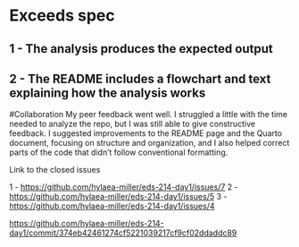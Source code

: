 # Exceeds spec

## 1 - The analysis produces the expected output

## 2 - The README includes a flowchart and text explaining how the analysis works





#Collaboration
My peer feedback went well. I struggled a little with the time needed to analyze the repo, but I was still able to give constructive feedback. I suggested improvements to the README page and the Quarto document, focusing on structure and organization, and I also helped correct parts of the code that didn’t follow conventional formatting.

Link to the closed issues

1 - https://github.com/hylaea-miller/eds-214-day1/issues/7
2 - https://github.com/hylaea-miller/eds-214-day1/issues/5
3 - https://github.com/hylaea-miller/eds-214-day1/issues/4



https://github.com/hylaea-miller/eds-214-day1/commit/374eb42461274cf5221039217cf9cf02ddaddc89

